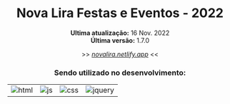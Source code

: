 <div align='center'>
    <h1>Nova Lira Festas e Eventos - 2022</h1>
</div>

<div align='center'>
    <p><strong>Ultima atualização:</strong> 16 Nov. 2022<br><strong>Última versão:</strong> 1.7.0</p>
    <p>>> <a target='_blank' href='https://novalira.netlify.app'><i>novalira.netlify.app</i></a> <<</p>
</div>

<div align='center'>
    <h3>Sendo utilizado no desenvolvimento:</h3>
    <table>
        <tr>
            <td>
                <img src="https://img.shields.io/badge/HTML5-ff7f36?style=for-the-badge&logo=html5&logoColor=fff" alt="html">
            </td>
            <td>
                <img src="https://img.shields.io/badge/JavaScript-ffee00?&style=for-the-badge&logo=javascript&logoColor=black" alt="js">
            </td>
            <td>
                <img src="https://img.shields.io/badge/CSS3-206991?&style=for-the-badge&logo=css3&logoColor=white" target="_blank" alt="css">
            </td>
            <td>
                <img src="https://img.shields.io/badge/JQUERY-cccccc?&style=for-the-badge&logo=jquery&logoColor=206991" target="_blank" alt="jquery">
            </td>
        </tr>
    </table>
</div>
